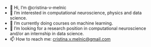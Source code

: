 - 👋 Hi, I’m @cristina-v-melnic
- 👀 I’m interested in computational neuroscience, physics and data science.
- 🌱 I’m currently doing courses on machine learning.
- 💞️ I’m looking for a research position in computational neuroscience and/or an internship in data science.
- 📫 How to reach me: cristina.v.melnic@gmail.com

<!---
cristina-v-melnic/cristina-v-melnic is a ✨ special ✨ repository because its `README.md` (this file) appears on your GitHub profile.
You can click the Preview link to take a look at your changes.
--->
